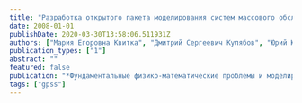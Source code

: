 ```yaml
---
title: "Разработка открытого пакета моделирования систем массового обслуживания"
date: 2008-01-01
publishDate: 2020-03-30T13:58:06.511931Z
authors: ["Мария Егоровна Квитка", "Дмитрий Сергеевич Кулябов", "Юрий Юрьевич Сёмкин", "С О Томила"]
publication_types: ["1"]
abstract: ""
featured: false
publication: "*Фундаментальные физико-математические проблемы и моделирование технико-технологических систем. Ежегодный сборник научных трудов*"
tags: ["gpss"]
---
```


